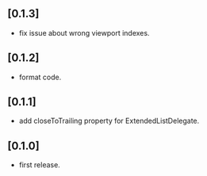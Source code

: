## [0.1.3]

* fix issue about wrong viewport indexes.
  
## [0.1.2]

* format code.
  
## [0.1.1]

* add closeToTrailing property for ExtendedListDelegate.

## [0.1.0]

* first release.
